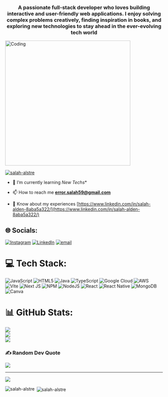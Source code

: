 <h3 align="center">A passionate full-stack developer who loves building interactive and user-friendly web applications. I enjoy solving complex problems creatively, finding inspiration in books, and exploring new technologies to stay ahead in the ever-evolving tech world </h3>
<img align="center" alt="Coding" width="400" src="https://cdn.dribbble.com/users/1708816/screenshots/15637256/media/f9826f0af8a49462f048262a8502035b.gif" />



<p align="left"> <a href="https://github.com/ryo-ma/github-profile-trophy"><img src="https://github-profile-trophy.vercel.app/?username=salah-alstre&theme=light" alt="salah-alstre" /></a> </p>


- 🌱 I’m currently learning *New Techs**

- 📫 How to reach me **error.salah59@gmail.com**

- 📄 Know about my experiences [https://www.linkedin.com/in/salah-alden-8aba5a322/](https://www.linkedin.com/in/salah-alden-8aba5a322/)


## 🌐 Socials:
[![Instagram](https://img.shields.io/badge/Instagram-%23E4405F.svg?logo=Instagram&logoColor=white)](https://instagram.com/error_dev1/) [![LinkedIn](https://img.shields.io/badge/LinkedIn-%230077B5.svg?logo=linkedin&logoColor=white)](https://linkedin.com/in/salah-alstre-8aba5a322/) [![email](https://img.shields.io/badge/Email-D14836?logo=gmail&logoColor=white)](mailto:error.salah59@gmail.com) 

# 💻 Tech Stack:
![JavaScript](https://img.shields.io/badge/javascript-%23323330.svg?style=for-the-badge&logo=javascript&logoColor=%23F7DF1E) ![HTML5](https://img.shields.io/badge/html5-%23E34F26.svg?style=for-the-badge&logo=html5&logoColor=white) ![Java](https://img.shields.io/badge/java-%23ED8B00.svg?style=for-the-badge&logo=openjdk&logoColor=white) ![TypeScript](https://img.shields.io/badge/typescript-%23007ACC.svg?style=for-the-badge&logo=typescript&logoColor=white) ![Google Cloud](https://img.shields.io/badge/GoogleCloud-%234285F4.svg?style=for-the-badge&logo=google-cloud&logoColor=white) ![AWS](https://img.shields.io/badge/AWS-%23FF9900.svg?style=for-the-badge&logo=amazon-aws&logoColor=white) ![Vite](https://img.shields.io/badge/vite-%23646CFF.svg?style=for-the-badge&logo=vite&logoColor=white) ![Next JS](https://img.shields.io/badge/Next-black?style=for-the-badge&logo=next.js&logoColor=white) ![NPM](https://img.shields.io/badge/NPM-%23CB3837.svg?style=for-the-badge&logo=npm&logoColor=white) ![NodeJS](https://img.shields.io/badge/node.js-6DA55F?style=for-the-badge&logo=node.js&logoColor=white) ![React](https://img.shields.io/badge/react-%2320232a.svg?style=for-the-badge&logo=react&logoColor=%2361DAFB) ![React Native](https://img.shields.io/badge/react_native-%2320232a.svg?style=for-the-badge&logo=react&logoColor=%2361DAFB) ![MongoDB](https://img.shields.io/badge/MongoDB-%234ea94b.svg?style=for-the-badge&logo=mongodb&logoColor=white) ![Canva](https://img.shields.io/badge/Canva-%2300C4CC.svg?style=for-the-badge&logo=Canva&logoColor=white)
# 📊 GitHub Stats:
![](https://github-readme-stats.vercel.app/api?username=salah-alstre&theme=dark&hide_border=true&include_all_commits=false&count_private=false)<br/>
![](https://github-readme-streak-stats.herokuapp.com/?user=salah-alstre&theme=dark&hide_border=true)<br/>
![](https://github-readme-stats.vercel.app/api/top-langs/?username=salah-alstre&theme=dark&hide_border=true&include_all_commits=false&count_private=false&layout=compact)

### ✍️ Random Dev Quote
![](https://quotes-github-readme.vercel.app/api?type=horizontal&theme=radical)

---
[![](https://visitcount.itsvg.in/api?id=salah-alstre&icon=0&color=0)](https://visitcount.itsvg.in)

<!-- Proudly created with GPRM ( https://gprm.itsvg.in ) -->



<p><img align="left" src="https://github-readme-stats.vercel.app/api/top-langs?username=salah-alstre&show_icons=true&locale=en&layout=compact" alt="salah-alstre" /></p>

<p>&nbsp;<img align="center" src="https://github-readme-stats.vercel.app/api?username=salah-alstre&show_icons=true&locale=en" alt="salah-alstre" /></p>
